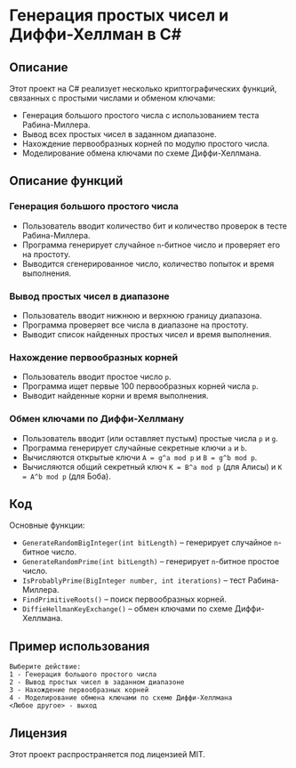 # Генерация простых чисел и Диффи-Хеллман в C#

## Описание

Этот проект на C# реализует несколько криптографических функций, связанных с простыми числами и обменом ключами:
- Генерация большого простого числа с использованием теста Рабина-Миллера.
- Вывод всех простых чисел в заданном диапазоне.
- Нахождение первообразных корней по модулю простого числа.
- Моделирование обмена ключами по схеме Диффи-Хеллмана.

## Описание функций

### Генерация большого простого числа

- Пользователь вводит количество бит и количество проверок в тесте Рабина-Миллера.
- Программа генерирует случайное `n`-битное число и проверяет его на простоту.
- Выводится сгенерированное число, количество попыток и время выполнения.

### Вывод простых чисел в диапазоне

- Пользователь вводит нижнюю и верхнюю границу диапазона.
- Программа проверяет все числа в диапазоне на простоту.
- Выводит список найденных простых чисел и время выполнения.

### Нахождение первообразных корней

- Пользователь вводит простое число `p`.
- Программа ищет первые 100 первообразных корней числа `p`.
- Выводит найденные корни и время выполнения.

### Обмен ключами по Диффи-Хеллману

- Пользователь вводит (или оставляет пустым) простые числа `p` и `g`.
- Программа генерирует случайные секретные ключи `a` и `b`.
- Вычисляются открытые ключи `A = g^a mod p` и `B = g^b mod p`.
- Вычисляются общий секретный ключ `K = B^a mod p` (для Алисы) и `K = A^b mod p` (для Боба).

## Код

Основные функции:

- `GenerateRandomBigInteger(int bitLength)` – генерирует случайное `n`-битное число.
- `GenerateRandomPrime(int bitLength)` – генерирует `n`-битное простое число.
- `IsProbablyPrime(BigInteger number, int iterations)` – тест Рабина-Миллера.
- `FindPrimitiveRoots()` – поиск первообразных корней.
- `DiffieHellmanKeyExchange()` – обмен ключами по схеме Диффи-Хеллмана.

## Пример использования

```
Выберите действие:
1 - Генерация большого простого числа
2 - Вывод простых чисел в заданном диапазоне
3 - Нахождение первообразных корней
4 - Моделирование обмена ключами по схеме Диффи-Хеллмана
<Любое другое> - выход
```

## Лицензия

Этот проект распространяется под лицензией MIT.

